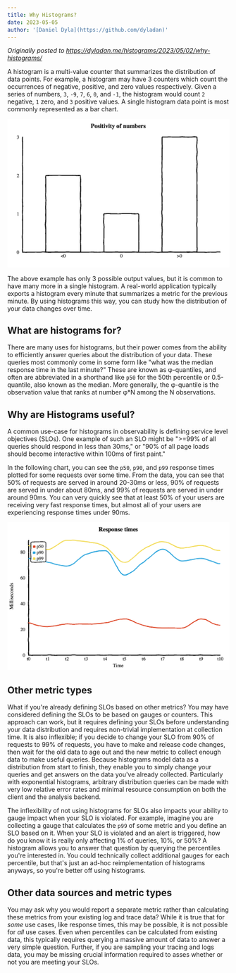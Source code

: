 ```yaml
---
title: Why Histograms?
date: 2023-05-05
author: '[Daniel Dyla](https://github.com/dyladan)'
---
```


<i>Originally posted to
https://dyladan.me/histograms/2023/05/02/why-histograms/</i>

A histogram is a multi-value counter that summarizes the distribution of data points.
For example, a histogram may have 3 counters which count the
occurrences of negative, positive, and zero values respectively. Given a series
of numbers, `3`, `-9`, `7`, `6`, `0`, and `-1`, the histogram would count `2`
negative, `1` zero, and `3` positive values. A single histogram data point is
most commonly represented as a bar chart.

![histogram point as bar chart](hist-point.png "A single histogram point plotted as a bar chart with 3 buckets titled 'Positivity of numbers'. The first bucket shows negative numbers and has a height of 2. The second bucket shows zero values and has a height of 1. The third bucket shows positive values and has a height of 3.")

The above example has only 3 possible output values, but it is common to
have many more in a single histogram. A real-world application typically exports
a histogram every minute that summarizes a metric for the previous minute.
By using histograms this way, you can study how the distribution of your data changes over time.

## What are histograms for?

There are many uses for histograms, but their power comes from the ability to
efficiently answer queries about the distribution of your data. These queries
most commonly come in some form like "what was the median response time in the
last minute?" These are known as φ-quantiles, and often are abbreviated in a
shorthand like `p50` for the 50th percentile or 0.5-quantile, also known as the
median. More generally, the φ-quantile is the observation value that ranks at
number φ\*N among the N observations.

## Why are Histograms useful?

A common use-case for histograms in observability is defining
service level objectives (SLOs). One example of such an SLO might be ">=99% of
all queries should respond in less than 30ms," or "90% of all page loads should
become interactive within 100ms of first paint."

In the following chart, you can see the `p50`, `p90`, and `p99` response times
plotted for some requests over some time. From the data, you can see that 50% of
requests are served in around 20-30ms or less, 90% of requests are served in
under about 80ms, and 99% of requests are served in under around 90ms. You can
very quickly see that at least 50% of your users are receiving very fast
response times, but almost all of your users are experiencing response times
under 90ms.

![p99, p90, and p50 plotted as lines](hist-lines.png "p99, p90, and p50 plotted as a line chart with title 'response times.' Time is on the x-axis and response times in milliseconds on the y-axis. p99 response times are around 80 milliseconds. p90 response times are betweeen 60 and 80 milliseconds. p50 response times are between 20 and 30 milliseconds.")

## Other metric types

What if you're already defining SLOs based on other metrics?
You may have considered defining the SLOs to be based on gauges or counters.
This approach can work, but it requires defining your SLOs before understanding your
data distribution and requires non-trivial implementation at collection time. It
is also inflexible; if you decide to change your SLO from 90% of requests to 99%
of requests, you have to make and release code changes, then wait for the old
data to age out and the new metric to collect enough data to make useful
queries. Because histograms model data as a distribution from start to finish,
they enable you to simply change your queries and get answers on the data you've
already collected. Particularly with exponential histograms, arbitrary
distribution queries can be made with very low relative error rates and minimal
resource consumption on both the client and the analysis backend.

The inflexibility of not using histograms for SLOs also impacts your ability to gauge impact
when your SLO is violated. For example, imagine you are collecting a gauge that
calculates the `p99` of some metric and you define an SLO based on it. When your
SLO is violated and an alert is triggered, how do you know it is really only
affecting 1% of queries, 10%, or 50%? A histogram allows you to answer that
question by querying the percentiles you're interested in. You could technically
collect additional gauges for each percentile, but that's just an ad-hoc reimplementation
of histograms anyways, so you're better off using histograms.

## Other data sources and metric types

You may ask why you would report a separate metric rather than calculating these
metrics from your existing log and trace data? While it is true that for _some_
use cases, like response times, this may be possible, it is not possible for
_all_ use cases. Even when percentiles can be calculated from existing data,
this typically requires querying a massive amount of data to answer a very
simple question. Further, if you are sampling your tracing and logs data, you
may be missing crucial information required to asses whether or not you are
meeting your SLOs.
